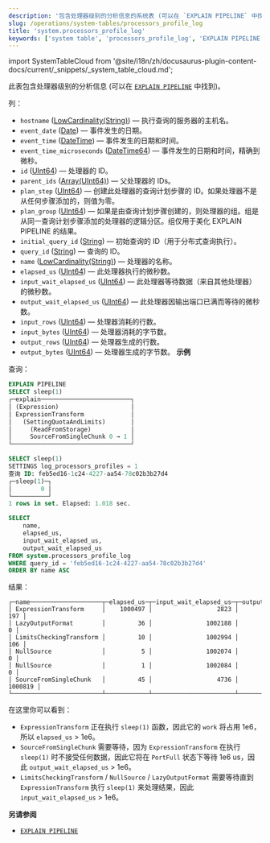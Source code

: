 ```yaml
---
description: '包含处理器级别的分析信息的系统表 (可以在 `EXPLAIN PIPELINE` 中找到)'
slug: /operations/system-tables/processors_profile_log
title: 'system.processors_profile_log'
keywords: ['system table', 'processors_profile_log', 'EXPLAIN PIPELINE']
---
```

import SystemTableCloud from '@site/i18n/zh/docusaurus-plugin-content-docs/current/_snippets/_system_table_cloud.md';

<SystemTableCloud/>

此表包含处理器级别的分析信息 (可以在 [`EXPLAIN PIPELINE`](../../sql-reference/statements/explain.md#explain-pipeline) 中找到)。

列：

- `hostname` ([LowCardinality(String)](../../sql-reference/data-types/string.md)) — 执行查询的服务器的主机名。
- `event_date` ([Date](../../sql-reference/data-types/date.md)) — 事件发生的日期。
- `event_time` ([DateTime](../../sql-reference/data-types/datetime.md)) — 事件发生的日期和时间。
- `event_time_microseconds` ([DateTime64](../../sql-reference/data-types/datetime64.md)) — 事件发生的日期和时间，精确到微秒。
- `id` ([UInt64](../../sql-reference/data-types/int-uint.md)) — 处理器的 ID。
- `parent_ids` ([Array(UInt64)](../../sql-reference/data-types/array.md)) — 父处理器的 IDs。
- `plan_step` ([UInt64](../../sql-reference/data-types/int-uint.md)) — 创建此处理器的查询计划步骤的 ID。如果处理器不是从任何步骤添加的，则值为零。
- `plan_group` ([UInt64](../../sql-reference/data-types/int-uint.md)) — 如果是由查询计划步骤创建的，则处理器的组。组是从同一查询计划步骤添加的处理器的逻辑分区。组仅用于美化 EXPLAIN PIPELINE 的结果。
- `initial_query_id` ([String](../../sql-reference/data-types/string.md)) — 初始查询的 ID（用于分布式查询执行）。
- `query_id` ([String](../../sql-reference/data-types/string.md)) — 查询的 ID。
- `name` ([LowCardinality(String)](../../sql-reference/data-types/lowcardinality.md)) — 处理器的名称。
- `elapsed_us` ([UInt64](../../sql-reference/data-types/int-uint.md)) — 此处理器执行的微秒数。
- `input_wait_elapsed_us` ([UInt64](../../sql-reference/data-types/int-uint.md)) — 此处理器等待数据（来自其他处理器）的微秒数。
- `output_wait_elapsed_us` ([UInt64](../../sql-reference/data-types/int-uint.md)) — 此处理器因输出端口已满而等待的微秒数。
- `input_rows` ([UInt64](../../sql-reference/data-types/int-uint.md)) — 处理器消耗的行数。
- `input_bytes` ([UInt64](../../sql-reference/data-types/int-uint.md)) — 处理器消耗的字节数。
- `output_rows` ([UInt64](../../sql-reference/data-types/int-uint.md)) — 处理器生成的行数。
- `output_bytes` ([UInt64](../../sql-reference/data-types/int-uint.md)) — 处理器生成的字节数。
**示例**

查询：

``` sql
EXPLAIN PIPELINE
SELECT sleep(1)
┌─explain─────────────────────────┐
│ (Expression)                    │
│ ExpressionTransform             │
│   (SettingQuotaAndLimits)       │
│     (ReadFromStorage)           │
│     SourceFromSingleChunk 0 → 1 │
└─────────────────────────────────┘

SELECT sleep(1)
SETTINGS log_processors_profiles = 1
查询 ID: feb5ed16-1c24-4227-aa54-78c02b3b27d4
┌─sleep(1)─┐
│        0 │
└──────────┘
1 rows in set. Elapsed: 1.018 sec.

SELECT
    name,
    elapsed_us,
    input_wait_elapsed_us,
    output_wait_elapsed_us
FROM system.processors_profile_log
WHERE query_id = 'feb5ed16-1c24-4227-aa54-78c02b3b27d4'
ORDER BY name ASC
```

结果：

``` text
┌─name────────────────────┬─elapsed_us─┬─input_wait_elapsed_us─┬─output_wait_elapsed_us─┐
│ ExpressionTransform     │    1000497 │                  2823 │                    197 │
│ LazyOutputFormat        │         36 │               1002188 │                      0 │
│ LimitsCheckingTransform │         10 │               1002994 │                    106 │
│ NullSource              │          5 │               1002074 │                      0 │
│ NullSource              │          1 │               1002084 │                      0 │
│ SourceFromSingleChunk   │         45 │                  4736 │                1000819 │
└─────────────────────────┴────────────┴───────────────────────┴────────────────────────┘
```

在这里你可以看到：

- `ExpressionTransform` 正在执行 `sleep(1)` 函数，因此它的 `work` 将占用 1e6，所以 `elapsed_us` > 1e6。
- `SourceFromSingleChunk` 需要等待，因为 `ExpressionTransform` 在执行 `sleep(1)` 时不接受任何数据，因此它将在 `PortFull` 状态下等待 1e6 us，因此 `output_wait_elapsed_us` > 1e6。
- `LimitsCheckingTransform` / `NullSource` / `LazyOutputFormat` 需要等待直到 `ExpressionTransform` 执行 `sleep(1)` 来处理结果，因此 `input_wait_elapsed_us` > 1e6。

**另请参阅**

- [`EXPLAIN PIPELINE`](../../sql-reference/statements/explain.md#explain-pipeline)

